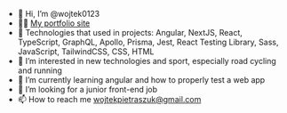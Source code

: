 - 👋 Hi, I’m @wojtek0123
- :frowning_man: [My portfolio site](https://portfolio-wojtek.vercel.app/) 
- :muscle: Technologies that used in projects: Angular, NextJS, React, TypeScript, GraphQL, Apollo, Prisma, Jest, React Testing Library, Sass, JavaScript, TailwindCSS, CSS, HTML 
- 👀 I’m interested in new technologies and sport, especially road cycling and running
- 🌱 I’m currently learning angular and how to properly test a web app
- 💞️ I’m looking for a junior front-end job
- 📫 How to reach me wojtekpietraszuk@gmail.com

<!---
wojtek0123/wojtek0123 is a ✨ special ✨ repository because its `README.md` (this file) appears on your GitHub profile.
You can click the Preview link to take a look at your changes.
--->
